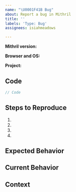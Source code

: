 ```yaml
---
name: "\U0001F41B Bug"
about: Report a bug in Mithril
title: ''
labels: 'Type: Bug'
assignees: isiahmeadows

---
```


<!-- Provide a general summary of your issue in the "Title" above -->
<!--
Provide the exact version of Mithril you're experiencing these issues with. This
matters, even if it's really old like version 0.1.0. Do note that bugs in older
versions are commonly fixed in newer versions, so you should try to test it
against the latest version if you can.
-->
**Mithril version:**

<!--
Provide the name and version of both the browser and operating system you're
experiencing these issues with. If it's multiple, feel free to list multiple.
This matters, even if it's super ancient like IE 6 on Windows XP.
-->
**Browser and OS:**

<!--
Optional: Provide a link to your project, if it happens to be open source or if
you created a repo somewhere that we can look into further. If it's multiple
projects, feel free to list them all.
-->
**Project:**

## Code
<!--
What did you try? What code is causing the unexpected behavior? Make sure to
try to reduce your code as best as you can while still reproducing the bug, so
we can more accurately determine the cause. Ideally, it should just be a bunch
of Mithril calls with virtually no logic at all, but it's sufficient to just
remove unrelated network calls, attributes, and the like.

In addition, make sure the bug still persists with the latest version of
Mithril. If it's an older version, the bug may have already been fixed.

If you'd prefer, replace this code block with a link to a code playground like
any of these:

- Flems <https://flems.io/mithril> (stores everything in URL hash)
- JSFiddle <https://jsfiddle.net>
- CodePen <https://codepen.io>
- JSBin <https://jsbin.com>
- Plunker <https://plnkr.co>
- Glitch <https://glitch.com> (supports backend)
- CodeSandbox <https://codesandbox.io> (supports backend)

Or if it's a remote development project on your own server, feel free to provide
that if it's serving unminified code we can look at.

If it's a closed-source repo, it's okay to censor names and pull out irrelevant
logic - we'd rather not sign NDAs just to see the code you're having trouble
with. We do still need code of some kind that triggers the bug you're running
into.
-->
```javascript
// Code
```

## Steps to Reproduce
<!--
What steps need to be taken to reproduce this behavior? Please include things
like specific data that need typed in, specific buttons that need clicked, and
so on.
-->
1.
2.
3.
4.

## Expected Behavior
<!--
What did you expect to happen?

- An alert to pop up?
- A specific thing to be logged?

Please be very specific here.
-->

## Current Behavior
<!--
What actually happened?

- The alert never showed?
- The wrong thing was logged?

Please be very specific here.
-->

## Context
<!--
Optional: How is this issue affecting you? What are you trying to do? Providing
us context helps us reach a solution that best fits your particular needs.
-->
